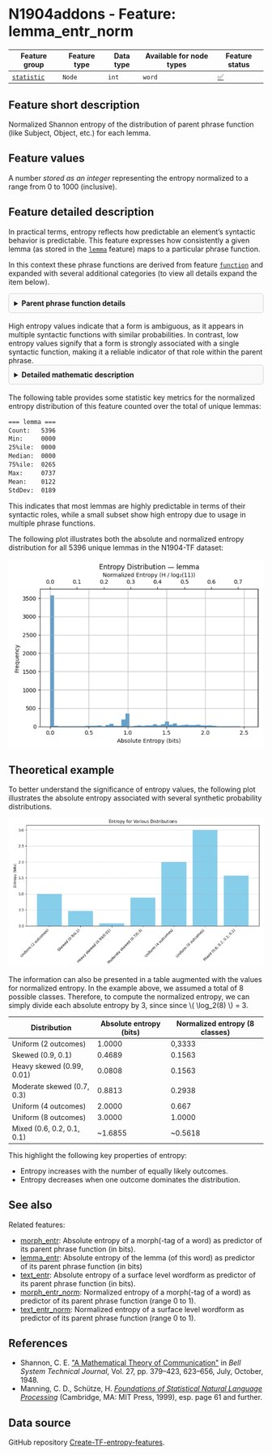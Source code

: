 # N1904addons - Feature: lemma_entr_norm

Feature group | Feature type | Data type | Available for node types | Feature status
---  | --- | --- | --- | ---
[`statistic`](README.md#feature-group-statistic) | `Node` |`int` | `word` | [✅](featurestatus.md#Trustworthy "Trustworthy")

## Feature short description

Normalized Shannon entropy of the distribution of parent phrase function (like Subject, Object, etc.) for each lemma.

## Feature values

A number *stored as an integer* representing the entropy normalized to a range from 0 to 1000 (inclusive).

## Feature detailed description

<p>In practical terms, entropy reflects how predictable an element’s syntactic behavior is predictable. This feature expresses how consistently a given lemma (as stored in the <a href="https://centerblc.github.io/N1904/features/lemma.html"><code>lemma</code></a> feature) maps to a particular phrase function.</p>
<p>In this context these phrase functions are derived from feature <a href="https://centerblc.github.io/N1904/features/function.html"><code>function</code></a> and expanded with several additional categories (to view all details expand the item below).</p>

<details style="border: 1px solid lightgray; background-color: #f9f9f9; padding: 10px; border-radius: 5px;">
<summary title="Click to hide/unhide"><b>Parent phrase function details</b></summary>
<br>
<p>In the N1904-TF dataset, not all words belong to phrases with well-defined syntactic functions such as Subject or Object. For instance, conjunctions like δὲ or καὶ typically do not form part of syntactic phrases in the strict sense.</p>
<p>To ensure that every word can still be assigned a functional label, the following <a href="https://github.com/tonyjurg/Create-TF-entropy-features/blob/main/common.py">Python script</a> was developed. This script prioritizes assigning the canonical phrase function where available, but also supplements gaps with a set of extended categories.</p>
<p>The table below distinguishes between these two types of categories and shows the number of word nodes mapped to each one.</p>

<table border="1" cellpadding="5" cellspacing="0">
  <thead>
    <tr>
      <th>Source</th>
      <th>Value</th>
      <th>Description</th>
      <th>Frequency</th>
    </tr>
  </thead>
  <tbody>
    <tr>
      <td rowspan="6">From feature <code>function</code> (6 classes)</td>
      <td>Cmpl</td>
      <td>Complement</td>
      <td>35442</td>
    </tr>
    <tr>
      <td>Pred</td>
      <td>Predicate</td>
      <td>25138</td> 
    </tr>
    <tr>
      <td>Subj</td>
      <td>Subject</td>
      <td>21567</td>
    </tr>
    <tr>
      <td>Objc</td>
      <td>Object</td>
      <td>19371</td>
    </tr>
    <tr>
      <td>PreC</td>
      <td>Predicate-Complement</td>
      <td>9595</td>
    </tr>
    <tr>
      <td>Adv</td>
      <td>Adverbial</td>
      <td>5367</td>
    </tr>
    <tr>
      <td rowspan="6">Augmented pseudo classes (5 classes)</td>
      <td>Conj</td>
      <td>Conjunction</td>
      <td>16316</td>
    </tr>
    <tr>
      <td>Unkn</td>
      <td>Unknown</td>
      <td>2076</td>
    </tr>
    <tr>
      <td>Intj</td>
      <td>Interjection</td>
      <td>1470</td>
    </tr>
    <tr>
      <td>Aux</td>
      <td>Auxiliar</td>
      <td>1136</td>
    </tr>
    <tr>
      <td>Appo</td>
      <td>Apposition</td>
      <td>301</td>
    </tr>
  </tbody>
</table>

<p>The "Unkn" (unknown) category accounts for approximately 1.5% of all mappings, slightly raising both the absolute and normalized entropy.</p>
</details>
<br>
High entropy values indicate that a form is ambiguous, as it appears in multiple syntactic functions with similar probabilities. In contrast, low entropy values signify that a form is strongly associated with a single syntactic function, making it a reliable indicator of that role within the parent phrase.


<details style="border: 1px solid lightgray; background-color: #f9f9f9; padding: 10px; border-radius: 5px;">
<summary title="Click to hide/unhide"><b>Detailed mathematic description</b></summary>
<br>
<h3>Definition</h3>

<p>In information theory, <i>entropy</i> quantifies how unpredictable the outcome of a random variable is.  For a discrete variable \( X \) with possible outcomes \( x_1, x_2, ... x_n \) and corresponding probabilities \( p_1, p_2, ... p_n  \), the Shannon entropy is defined as:</p>

$$H(X) = -\sum_{i=1}^{n} p(i) \log_2 p(i)$$

<p>The logarithm base 2 expresses the result in bits.  By convention, the term \( p_i\,\log_2 p_i \) is taken to be zero when \( p_i=0 \), so that only outcomes with non‑zero probability contribute to the sum.</p>

<p>Entropy is maximised when all outcomes are equally likely (i.e., uniform distribution), and drops to zero when a single outcome has probability 1 and all others have probability 0 (i.e. when there is no uncertainty at all).</p>

<h3>Application</h3>

<p>In this Text-Fabric dataset the phrase function (the syntactic role of a word’s parent phrase) s treated as a discrete random variable \( F \). We examine how much information a given linguistic cue \( c \) (such as <a href="https://centerblc.github.io/N1904/features/text.html" target="_blank"><code>text</code></a> , <a href="https://centerblc.github.io/N1904/features/lemma.html" target="_blank"><code>lemma</code></a>, or <a href="https://centerblc.github.io/N1904/features/morph.html" target="_blank"><code>morph</code></a>) provides about the likely syntactic role of an occurrence of that cue.</p>

<p>For a specific cue \( c \), the empirical conditional distribution \( p(f \mid c) \) is calculated, which reflects how frequently the cue occurs with each phrase function \( f \) in the data. Based on this distribution, the conditional entropy can be calculated as:</p>

$$H(F \mid c) = -\sum_{f \in \mathcal{F}} p(f \mid c) \log_2 p(f \mid c)$$

<p>This quantity measures the uncertainty about the phrase function of a single occurrence of the cue \( c \), once the cue is known. It does <i>not</i> aggregate across different cues or sum over positions; rather, it characterizes how predictable the syntactic role is for <i>any individual instance</i> of the cue.</p>

<ul><li>A low value of \( H(F \mid c) \) indicates that the cue \( c \) strongly predicts a particular phrase function (e.g., it almost always functions as Subject).
</li><li>A high value indicates that the cue appears in multiple syntactic roles with similar probabilities, making its function hard to predict.
</li></ul>

<p>In the Text-Fabric features, these entropy values are multiplied by 1000 and rounded to the nearest integer (i.e., scaled to millibits) to avoid storing floating-point numbers, while preserving reasonable precision.</p>

<p>To obtain the normalized entropy, the absolute entropy values were devided by \( log_2(11) \), the maximum absolute value for entropy.</p>


</details>
<br>
The following table provides some statistic key metrics for the normalized entropy distribution of this feature counted over the total of unique lemmas:

```txt
=== lemma ===
Count:   5396
Min:     0000
25%ile:  0000
Median:  0000
75%ile:  0265
Max:     0737
Mean:    0122
StdDev:  0189
```

This indicates that most lemmas are highly predictable in terms of their syntactic roles, while a small subset show high entropy due to usage in multiple phrase functions.

The following plot illustrates both the absolute and normalized entropy distribution for all 5396 unique lemmas in the N1904-TF dataset:

![Entropy distribution lemma -> phrase function](images/entropy_distribution_lemma.png)

## Theoretical example

To better understand the significance of entropy values, the following plot illustrates the absolute entropy associated with several synthetic probability distributions. 

![Entropy examples](images/entropy_examples.png)

The information can also be presented in a table augmented with the values for normalized entropy. In the example above, we assumed a total of 8 possible classes. Therefore, to compute the normalized entropy, we can simply divide each absolute entropy by 3, since since \\( \log_2(8) \\) = 3.

Distribution | Absolute entropy (bits) | Normalized entropy (8 classes)
--|---|--
Uniform (2 outcomes) | 1.0000 | 0,3333
Skewed (0.9, 0.1) | 0.4689 | 0.1563
Heavy skewed (0.99, 0.01) | 0.0808 | 0.1563
Moderate skewed (0.7, 0.3) | 0.8813 | 0.2938
Uniform (4 outcomes) | 2.0000 | 0.667
Uniform (8 outcomes) | 3.0000 | 1.0000
Mixed (0.6, 0.2, 0.1, 0.1) | ~1.6855 | ~0.5618

This highlight the following key properties of entropy:
- Entropy increases with the number of equally likely outcomes.
- Entropy decreases when one outcome dominates the distribution.

## See also

Related features:
 - [morph_entr](morph_entr.md): Absolute entropy of a morph(-tag of a word) as predictor of its parent phrase function (in bits).
 - [lemma_entr](lemma_entr.md): Absolute entropy of the lemma (of this word) as predictor of its parent phrase function (in bits)
 - [text_entr](text_entr.md): Absolute entropy of a surface level wordform as predictor of its parent phrase function (in bits).
 - [morph_entr_norm](morph_entr_norm.md): Normalized entropy of a morph(-tag of a word) as predictor of its parent phrase function (range 0 to 1).
 - [text_entr_norm](text_entr_norm.md): Normalized entropy of a surface level wordform as predictor of its parent phrase function (range 0 to 1).

## References

- Shannon, C. E. ["A Mathematical Theory of Communication"](https://people.math.harvard.edu/~ctm/home/text/others/shannon/entropy/entropy.pdf) in *Bell System Technical Journal*, Vol. 27, pp. 379–423, 623–656, July, October, 1948.
- Manning, C. D., Schütze, H. [*Foundations of Statistical Natural Language Processing*](https://nlp.stanford.edu/fsnlp/) (Cambridge, MA: MIT Press, 1999), esp. page 61 and further.

## Data source

GitHub repository [Create-TF-entropy-features](https://tonyjurg.github.io/Create-TF-entropy-features/).

